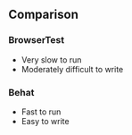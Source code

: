 ## Comparison

### BrowserTest

* Very slow to run
* Moderately difficult to write

### Behat

* Fast to run
* Easy to write
